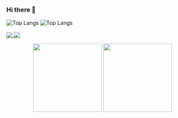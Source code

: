 ### Hi there 👋

![Top Langs](https://github-readme-stats.vercel.app/api/top-langs/?username=eastack&langs_count=8&layout=compact&hide_border=true&card_width=180em)
![Top Langs](https://github-readme-stats.vercel.app/api?username=eastack&show_icons=true&hide_border=true)

<a href="https://github.com/eastack">
  <img align="center" src="https://github-readme-stats.vercel.app/api/top-langs/?username=eastack&langs_count=8&layout=compact&hide_border=true" />
</a>
<a href="https://github.com/eastack">
  <img align="center" src="https://github-readme-stats.vercel.app/api?username=eastack&show_icons=true&hide_border=true" />
</a>
<p align="center">
<img height="180em" src="https://github-readme-stats.vercel.app/api/top-langs/?username=eastack&langs_count=8&layout=compact&hide_border=true" align = "center"/>
<img height="180em" src="https://github-readme-stats.vercel.app/api?username=eastack&show_icons=true&hide_border=true" align = "center"/>
</p>
